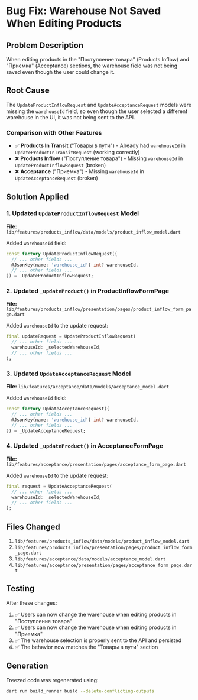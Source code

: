 # Bug Fix: Warehouse Not Saved When Editing Products

## Problem Description
When editing products in the "Поступление товара" (Products Inflow) and "Приемка" (Acceptance) sections, the warehouse field was not being saved even though the user could change it.

## Root Cause
The `UpdateProductInflowRequest` and `UpdateAcceptanceRequest` models were missing the `warehouseId` field, so even though the user selected a different warehouse in the UI, it was not being sent to the API.

### Comparison with Other Features
- ✅ **Products In Transit** ("Товары в пути") - Already had `warehouseId` in `UpdateProductInTransitRequest` (working correctly)
- ❌ **Products Inflow** ("Поступление товара") - Missing `warehouseId` in `UpdateProductInflowRequest` (broken)
- ❌ **Acceptance** ("Приемка") - Missing `warehouseId` in `UpdateAcceptanceRequest` (broken)

## Solution Applied

### 1. Updated `UpdateProductInflowRequest` Model
**File:** `lib/features/products_inflow/data/models/product_inflow_model.dart`

Added `warehouseId` field:
```dart
const factory UpdateProductInflowRequest({
  // ... other fields ...
  @JsonKey(name: 'warehouse_id') int? warehouseId,
  // ... other fields ...
}) = _UpdateProductInflowRequest;
```

### 2. Updated `_updateProduct()` in ProductInflowFormPage
**File:** `lib/features/products_inflow/presentation/pages/product_inflow_form_page.dart`

Added `warehouseId` to the update request:
```dart
final updateRequest = UpdateProductInflowRequest(
  // ... other fields ...
  warehouseId: _selectedWarehouseId,
  // ... other fields ...
);
```

### 3. Updated `UpdateAcceptanceRequest` Model
**File:** `lib/features/acceptance/data/models/acceptance_model.dart`

Added `warehouseId` field:
```dart
const factory UpdateAcceptanceRequest({
  // ... other fields ...
  @JsonKey(name: 'warehouse_id') int? warehouseId,
  // ... other fields ...
}) = _UpdateAcceptanceRequest;
```

### 4. Updated `_updateProduct()` in AcceptanceFormPage
**File:** `lib/features/acceptance/presentation/pages/acceptance_form_page.dart`

Added `warehouseId` to the update request:
```dart
final request = UpdateAcceptanceRequest(
  // ... other fields ...
  warehouseId: _selectedWarehouseId,
  // ... other fields ...
);
```

## Files Changed
1. `lib/features/products_inflow/data/models/product_inflow_model.dart`
2. `lib/features/products_inflow/presentation/pages/product_inflow_form_page.dart`
3. `lib/features/acceptance/data/models/acceptance_model.dart`
4. `lib/features/acceptance/presentation/pages/acceptance_form_page.dart`

## Testing
After these changes:
1. ✅ Users can now change the warehouse when editing products in "Поступление товара"
2. ✅ Users can now change the warehouse when editing products in "Приемка"
3. ✅ The warehouse selection is properly sent to the API and persisted
4. ✅ The behavior now matches the "Товары в пути" section

## Generation
Freezed code was regenerated using:
```bash
dart run build_runner build --delete-conflicting-outputs
```
